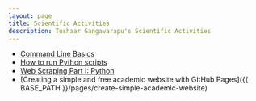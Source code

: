 ```yaml
---
layout: page
title: Scientific Activities
description: Tushaar Gangavarapu's Scientific Activities
---
```


- [Command Line Basics](http://marisacarlos.com/pages/command-line-basics)
- [How to run Python scripts](http://marisacarlos.com/pages/how-to-run-python-file)
- [Web Scraping Part I: Python](http://marisacarlos.com/pages/web-scraping-python)
- [Creating a simple and free academic website with GitHub Pages]({{ BASE_PATH }}/pages/create-simple-academic-website)

<!---
- 

--->
